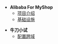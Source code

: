 * **Alibaba For MyShop**
  * [项目介绍](spring-cloud-alibaba-myshop/)
  * [基础设施](spring-cloud-alibaba-myshop/基础设施.md)

- **牛刀小试**
  - [配置跨域](spring-cloud-alibaba-myshop/配置跨域.md)

